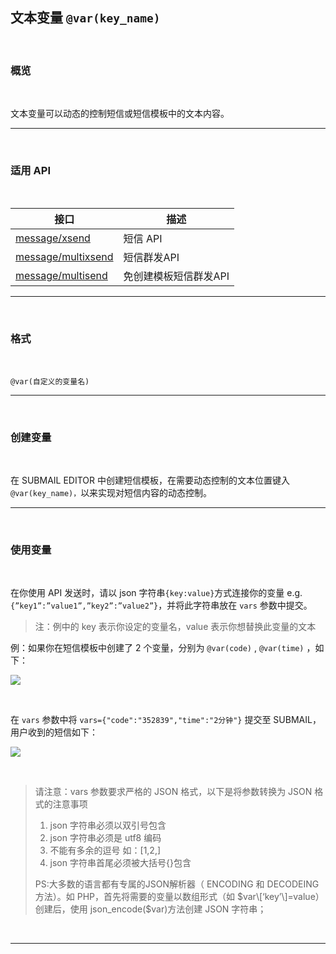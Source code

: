 ##  文本变量 `@var(key_name)`

<br>

### **概览**

<br>

文本变量可以动态的控制短信或短信模板中的文本内容。

---

<br>

### **适用 API**

<br>

| 接口                                                         | 描述                  |
| ------------------------------------------------------------ | --------------------- |
| [message/xsend](https://www.mysubmail.com/documents/OOVyh)   | 短信 API              |
| [message/multixsend](https://www.mysubmail.com/documents/eM4rY2) | 短信群发API           |
| [message/multisend](https://www.mysubmail.com/documents/KZjET3) | 免创建模板短信群发API |

---

<br>

### **格式**

<br>

`@var(自定义的变量名)`

---

<br>

### **创建变量**

<br>

在 SUBMAIL EDITOR 中创建短信模板，在需要动态控制的文本位置键入 `@var(key_name)，`以来实现对短信内容的动态控制。

---

<br>

### **使用变量**

<br>

在你使用 API 发送时，请以 json 字符串`{key:value}`方式连接你的变量    e.g. `{”key1”:”value1”,”key2”:”value2”}`，并将此字符串放在 `vars` 参数中提交。

> 注：例中的 key 表示你设定的变量名，value 表示你想替换此变量的文本

例：如果你在短信模板中创建了 2 个变量，分别为 `@var(code)` ,  `@var(time)` ，如下：

![](https://libraries.mysubmail.com/public/745bbd47ee09e5810cebad1688282e65/images/f1ca42a703d6bd2bfb4adfaa55df2cd0.png)

<br>

在 `vars` 参数中将 `vars={"code":"352839","time":"2分钟"}` 提交至 SUBMAIL，用户收到的短信如下：

![](https://libraries.mysubmail.com/public/99040a5a4bb73c0f8ab0495dae84a27f/images/cb986bcf3a5d16e6f0ba5e5dc6388df3.jpg)

<br>

> 请注意：vars 参数要求严格的 JSON 格式，以下是将参数转换为 JSON 格式的注意事项
>
> 1.  json 字符串必须以双引号包含
> 2.  json 字符串必须是 utf8 编码
> 3.  不能有多余的逗号 如：\[1,2,\]
> 4.  json 字符串首尾必须被大括号{}包含 
>
> PS:大多数的语言都有专属的JSON解析器（ ENCODING 和 DECODEING 方法）。如 PHP，首先将需要的变量以数组形式（如 $var\[‘key’\]=value）创建后，使用  json_encode($var)方法创建 JSON 字符串；

<br>

---
